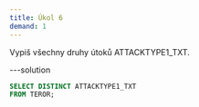 ```yaml
---
title: Úkol 6
demand: 1
---
```


Vypiš všechny druhy útoků ATTACKTYPE1_TXT.

---solution

```sql
SELECT DISTINCT ATTACKTYPE1_TXT
FROM TEROR;
```
